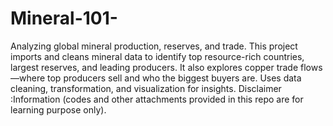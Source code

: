 # Mineral-101-
Analyzing global mineral production, reserves, and trade. This project imports and cleans mineral data to identify top resource-rich countries, largest reserves, and leading producers. It also explores copper trade flows—where top producers sell and who the biggest buyers are. Uses data cleaning, transformation, and visualization for insights.
Disclaimer :Information (codes and other attachments provided in this repo are for learning purpose only).
